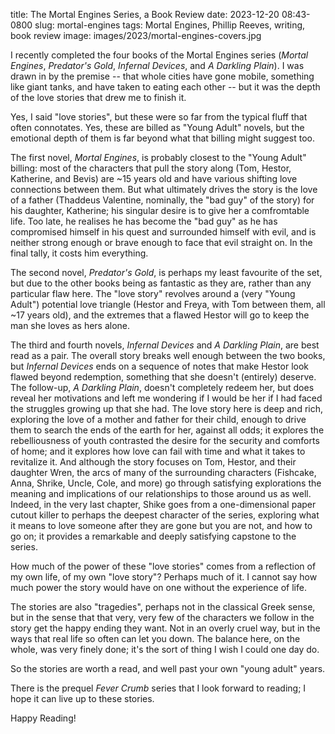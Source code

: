 title: The Mortal Engines Series, a Book Review
date: 2023-12-20 08:43-0800
slug: mortal-engines
tags: Mortal Engines, Phillip Reeves, writing, book review
image: images/2023/mortal-engines-covers.jpg

I recently completed the four books of the Mortal Engines series (*Mortal
Engines*, *Predator's Gold*, *Infernal Devices*, and *A Darkling Plain*). I was
drawn in by the premise -- that whole cities have gone mobile, something like
giant tanks, and have taken to eating each other -- but it was the depth of the
love stories that drew me to finish it.

Yes, I said "love stories", but these were so far from the typical fluff that
often connotates. Yes, these are billed as "Young Adult" novels, but the
emotional depth of them is far beyond what that billing might suggest too.

The first novel, *Mortal Engines*, is probably closest to the "Young Adult"
billing: most of the characters that pull the story along (Tom, Hestor,
Katherine, and Bevis) are ~15 years old and have various shifting love
connections between them. But what ultimately drives the story is the love of a
father (Thaddeus Valentine, nominally, the "bad guy" of the story) for his
daughter, Katherine; his singular desire is to give her a comfromtable life.
Too late, he realises he has become the "bad guy" as he has compromised himself
in his quest and surrounded himself with evil, and is neither strong enough or
brave enough to face that evil straight on. In the final tally, it costs him
everything.

The second novel, *Predator's Gold*, is perhaps my least favourite of the set,
but due to the other books being as fantastic as they are, rather than any
particular flaw here. The "love story" revolves around a (very "Young Adult")
potential love triangle (Hestor and Freya, with Tom between them, all ~17 years
old), and the extremes that a flawed Hestor will go to keep the man she loves
as hers alone.

The third and fourth novels, *Infernal Devices* and *A Darkling Plain*, are
best read as a pair. The overall story breaks well enough between the two
books, but *Infernal Devices* ends on a sequence of notes that make Hestor look
flawed beyond redemption, something that she doesn't (entirely) deserve. The
follow-up, *A Darkling Plain*, doesn't completely redeem her, but does reveal
her motivations and left me wondering if I would be her if I had faced the
struggles growing up that she had. The love story here is deep and rich,
exploring the love of a mother and father for their child, enough to drive them
to search the ends of the earth for her, against all odds; it explores the
rebelliousness of youth contrasted the desire for the security and comforts of
home; and it explores how love can fail with time and what it takes to
revitalize it. And although the story focuses on Tom, Hestor, and their
daughter Wren, the arcs of many of the surrounding characters (Fishcake, Anna,
Shrike, Uncle, Cole, and more) go through satisfying explorations the meaning
and implications of our relationships to those around us as well. Indeed, in
the very last chapter, Shike goes from a one-dimensional paper cutout killer to
perhaps the deepest character of the series, exploring what it means to love
someone after they are gone but you are not, and how to go on; it provides a
remarkable and deeply satisfying capstone to the series.

How much of the power of these "love stories" comes from a reflection of my own
life, of my own "love story"? Perhaps much of it. I cannot say how much power
the story would have on one without the experience of life.

The stories are also "tragedies", perhaps not in the classical Greek sense, but
in the sense that that very, very few of the characters we follow in the story
get the happy ending they want. Not in an overly cruel way, but in the ways
that real life so often can let you down. The balance here, on the whole, was
very finely done; it's the sort of thing I wish I could one day do.

So the stories are worth a read, and well past your own "young adult" years.

There is the prequel *Fever Crumb* series that I look forward to reading; I
hope it can live up to these stories.

Happy Reading!
